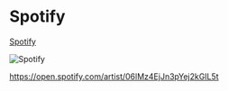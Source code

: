 # Spotify

[Spotify](https://open.spotify.com/artist/06lMz4EjJn3pYej2kGIL5t)

![Spotify](/qrcodes/spotify_kirk_rader_qrcode.png)

<https://open.spotify.com/artist/06lMz4EjJn3pYej2kGIL5t>
